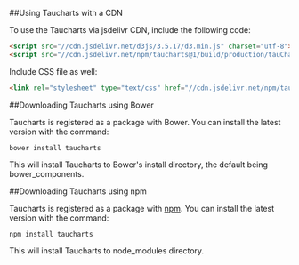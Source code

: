 ##Using Taucharts with a CDN

To use the Taucharts via jsdelivr CDN, include the following code:

```html
<script src="//cdn.jsdelivr.net/d3js/3.5.17/d3.min.js" charset="utf-8"></script>
<script src="//cdn.jsdelivr.net/npm/taucharts@1/build/production/tauCharts.min.js" type="text/javascript"></script>
```

Include CSS file as well:

```html
<link rel="stylesheet" type="text/css" href="//cdn.jsdelivr.net/npm/taucharts@1/build/production/tauCharts.min.css">
```

##Downloading Taucharts using Bower

Taucharts is registered as a package with Bower. You can install the latest version with the command:

```
bower install taucharts
```

This will install Taucharts to Bower's install directory, the default being bower_components. 


##Downloading Taucharts using npm

Taucharts is registered as a package with [npm](https://www.npmjs.com/package/taucharts). You can install the latest version with the command:

```
npm install taucharts
```

This will install Taucharts to node_modules directory.